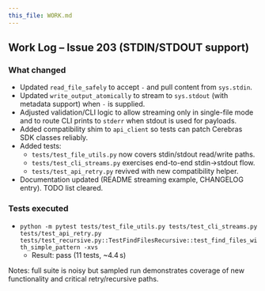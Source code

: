 ```yaml
---
this_file: WORK.md
---
```


## Work Log – Issue 203 (STDIN/STDOUT support)

### What changed
- Updated `read_file_safely` to accept `-` and pull content from `sys.stdin`.
- Updated `write_output_atomically` to stream to `sys.stdout` (with metadata support) when `-` is supplied.
- Adjusted validation/CLI logic to allow streaming only in single-file mode and to route CLI prints to `stderr` when stdout is used for payloads.
- Added compatibility shim to `api_client` so tests can patch Cerebras SDK classes reliably.
- Added tests:
  - `tests/test_file_utils.py` now covers stdin/stdout read/write paths.
  - `tests/test_cli_streams.py` exercises end-to-end stdin→stdout flow.
  - `tests/test_api_retry.py` revived with new compatibility helper.
- Documentation updated (README streaming example, CHANGELOG entry). TODO list cleared.

### Tests executed
- `python -m pytest tests/test_file_utils.py tests/test_cli_streams.py tests/test_api_retry.py tests/test_recursive.py::TestFindFilesRecursive::test_find_files_with_simple_pattern -xvs`
  - Result: pass (11 tests, ~4.4 s)

Notes: full suite is noisy but sampled run demonstrates coverage of new functionality and critical retry/recursive paths.
